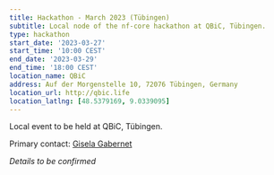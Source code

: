 ```yaml
---
title: Hackathon - March 2023 (Tübingen)
subtitle: Local node of the nf-core hackathon at QBiC, Tübingen.
type: hackathon
start_date: '2023-03-27'
start_time: '10:00 CEST'
end_date: '2023-03-29'
end_time: '18:00 CEST'
location_name: QBiC
address: Auf der Morgenstelle 10, 72076 Tübingen, Germany
location_url: http://qbic.life
location_latlng: [48.5379169, 9.0339095]
---
```


Local event to be held at QBiC, Tübingen.

Primary contact: [<i class="fab fa-slack"></i> Gisela Gabernet](https://nfcore.slack.com/team/UG3J99VUK)

_Details to be confirmed_
